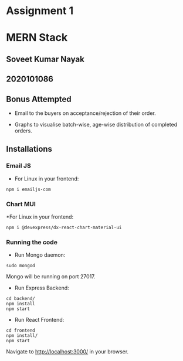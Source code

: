 # Assignment 1

# MERN Stack

## Soveet Kumar Nayak 
## 2020101086



## Bonus Attempted

* Email to the buyers on acceptance/rejection of their order.

* Graphs to visualise batch-wise, age-wise distribution of completed orders.



## Installations

### Email JS

* For Linux in your frontend:
```
npm i emailjs-com
```

###  Chart MUI

*For Linux in your frontend:
```
npm i @devexpress/dx-react-chart-material-ui
```

### Running the code

* Run Mongo daemon:
```
sudo mongod
```
Mongo will be running on port 27017.


* Run Express Backend:
```
cd backend/
npm install
npm start
```

* Run React Frontend:
```
cd frontend
npm install/
npm start
```

Navigate to [http://localhost:3000/](http://localhost:3000/) in your browser.